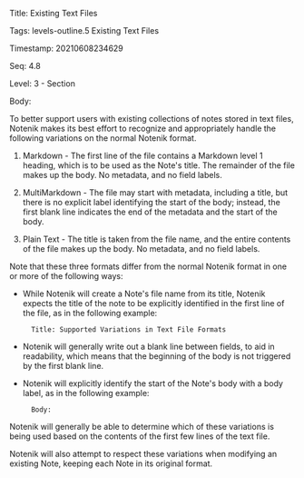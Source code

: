 Title:  Existing Text Files

Tags:   levels-outline.5 Existing Text Files

Timestamp: 20210608234629

Seq:    4.8

Level:  3 - Section

Body: 

To better support users with existing collections of notes stored in text files, Notenik makes its best effort to recognize and appropriately handle the following variations on the normal Notenik format. 

1. Markdown - The first line of the file contains a Markdown level 1 heading, which is to be used as the Note's title. The remainder of the file makes up the body. No metadata, and no field labels. 

2. MultiMarkdown - The file may start with metadata, including a title, but there is no explicit label identifying the start of the body; instead, the first blank line indicates the end of the metadata and the start of the body. 

3. Plain Text - The title is taken from the file name, and the entire contents of the file makes up the body. No metadata, and no field labels.  

Note that these three formats differ from the normal Notenik format in one or more of the following ways:

* While Notenik will create a Note's file name from its title, Notenik expects the title of the note to be explicitly identified in the first line of the file, as in the following example:

		Title: Supported Variations in Text File Formats

* Notenik will generally write out a blank line between fields, to aid in readability, which means that the beginning of the body is not triggered by the first blank line. 

* Notenik will explicitly identify the start of the Note's body with a body label, as in the following example:

		Body: 

Notenik will generally be able to determine which of these variations is being used based on the contents of the first few lines of the text file. 

Notenik will also attempt to respect these variations when modifying an existing Note, keeping each Note in its original format.
